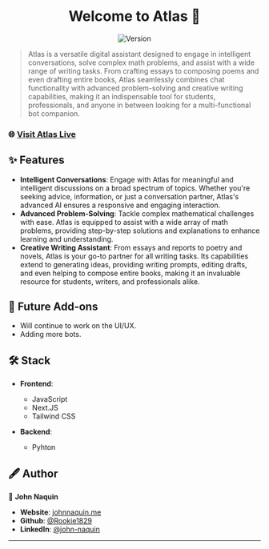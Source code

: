 <h1 align="center">Welcome to Atlas 👋</h1>

<p align="center">
  <img alt="Version" src="https://img.shields.io/badge/version-1.1.0-blue.svg?cacheSeconds=2592000" />
</p>

> Atlas is a versatile digital assistant designed to engage in intelligent conversations, solve complex math problems, and assist with a wide range of writing tasks. From crafting essays to composing poems and even drafting entire books, Atlas seamlessly combines chat functionality with advanced problem-solving and creative writing capabilities, making it an indispensable tool for students, professionals, and anyone in between looking for a multi-functional bot companion.

### 🌐 [Visit Atlas Live](https://atlas-black-beta.vercel.app/)

## ✨ Features

- **Intelligent Conversations**: Engage with Atlas for meaningful and intelligent discussions on a broad spectrum of topics. Whether you're seeking advice, information, or just a conversation partner, Atlas's advanced AI ensures a responsive and engaging interaction.
- **Advanced Problem-Solving**: Tackle complex mathematical challenges with ease. Atlas is equipped to assist with a wide array of math problems, providing step-by-step solutions and explanations to enhance learning and understanding.
- **Creative Writing Assistant**: From essays and reports to poetry and novels, Atlas is your go-to partner for all writing tasks. Its capabilities extend to generating ideas, providing writing prompts, editing drafts, and even helping to compose entire books, making it an invaluable resource for students, writers, and professionals alike.

## 🚀 Future Add-ons

- Will continue to work on the UI/UX.
- Adding more bots.

## 🛠️ Stack

- **Frontend**: 
  - JavaScript
  - Next.JS
  - Tailwind CSS

- **Backend**: 
  - Pyhton
  
## 🖋 Author

👤 **John Naquin**
- **Website**: [johnnaquin.me](https://johnnaquin.me)
- **Github**: [@Rookie1829](https://github.com/Rookie1829)
- **LinkedIn**: [@john-naquin](https://linkedin.com/in/john-naquin)

---